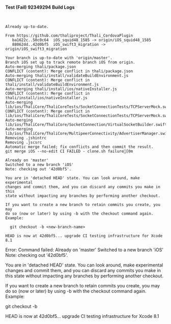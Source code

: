 #### Test (Fail) 92349294 Build Logs


```


```

```
Already up-to-date.

From https://github.com/thaliproject/Thali_CordovaPlugin
   ba1622c..50c0c64  iOS_squid48_1585 -> origin/iOS_squid48_1585
   88062dd..42d0bf5  iOS_swift3_migration -> origin/iOS_swift3_migration

```

```
Your branch is up-to-date with 'origin/master'.
Branch iOS set up to track remote branch iOS from origin.
Auto-merging thali/package.json
CONFLICT (content): Merge conflict in thali/package.json
Auto-merging thali/install/validateBuildEnvironment.js
CONFLICT (content): Merge conflict in thali/install/validateBuildEnvironment.js
Auto-merging thali/install/ios/nativeInstaller.js
CONFLICT (content): Merge conflict in thali/install/ios/nativeInstaller.js
Auto-merging lib/ios/ThaliCore/ThaliCoreTests/SocketConnectionTests/TCPServerMock.swift
CONFLICT (content): Merge conflict in lib/ios/ThaliCore/ThaliCoreTests/SocketConnectionTests/TCPServerMock.swift
Auto-merging lib/ios/ThaliCore/ThaliCore/SocketConnection/VirtualSocketBuilder.swift
Auto-merging lib/ios/ThaliCore/ThaliCore/MultipeerConnectivity/AdvertiserManager.swift
Removing .jshintrc
Removing .jscsrc
Automatic merge failed; fix conflicts and then commit the result.
git merge iOS --no-edit CI FAILED - clone.sh failure[0m

Already on 'master'
Switched to a new branch 'iOS'
Note: checking out '42d0bf5'.

You are in 'detached HEAD' state. You can look around, make experimental
changes and commit them, and you can discard any commits you make in this
state without impacting any branches by performing another checkout.

If you want to create a new branch to retain commits you create, you may
do so (now or later) by using -b with the checkout command again. Example:

  git checkout -b <new-branch-name>

HEAD is now at 42d0bf5... upgrade CI testing infrastructure for Xcode 8.1

```

Error: Command failed: Already on 'master'
Switched to a new branch 'iOS'
Note: checking out '42d0bf5'.

You are in 'detached HEAD' state. You can look around, make experimental
changes and commit them, and you can discard any commits you make in this
state without impacting any branches by performing another checkout.

If you want to create a new branch to retain commits you create, you may
do so (now or later) by using -b with the checkout command again. Example:

  git checkout -b <new-branch-name>

HEAD is now at 42d0bf5... upgrade CI testing infrastructure for Xcode 8.1

